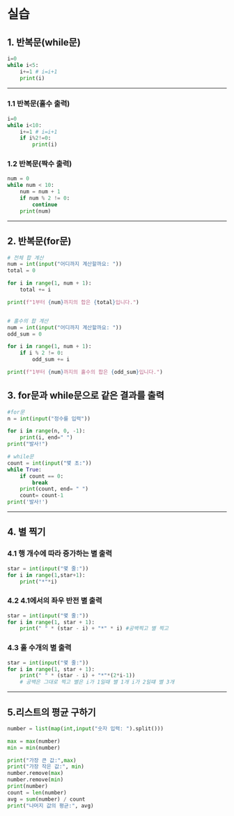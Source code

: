 # 실습

## 1. 반복문(while문)

```python
i=0
while i<5:
    i+=1 # i=i+1
    print(i)
```
---

### 1.1 반복문(홀수 출력)
```python
i=0
while i<10:
    i+=1 # i=i+1
    if i%2!=0:
        print(i)   
```

### 1.2 반복문(짝수 출력)
```python
num = 0
while num < 10:
    num = num + 1
    if num % 2 != 0:
        continue
    print(num)  
```
---

## 2. 반복문(for문)

```python
# 전체 합 계산
num = int(input("어디까지 계산할까요: "))
total = 0 

for i in range(1, num + 1): 
    total += i  

print(f"1부터 {num}까지의 합은 {total}입니다.")
```

```python

# 홀수의 합 계산
num = int(input("어디까지 계산할까요: "))
odd_sum = 0 

for i in range(1, num + 1):  
    if i % 2 != 0:  
        odd_sum += i  

print(f"1부터 {num}까지의 홀수의 합은 {odd_sum}입니다.")
```

## 3. for문과 while문으로 같은 결과를 출력

```python
#for문
n = int(input("정수를 입력"))

for i in range(n, 0, -1):
    print(i, end=" ")
print("발사!")

```
```python
# while문
count = int(input("몇 초:"))
while True:
    if count == 0:
        break
    print(count, end= " ")
    count= count-1
print('발사!')
```
---
## 4. 별 찍기

### 4.1 행 개수에 따라 증가하는 별 출력
```python
star = int(input("몇 줄:"))
for i in range(1,star+1):
    print("*"*i)
```

### 4.2 4.1에서의 좌우 반전 별 출력
```python
star = int(input("몇 줄:"))
for i in range(1, star + 1):
    print(" " * (star - i) + "*" * i) #공백찍고 별 찍고
```

### 4.3 홀 수개의 별 출력
```python
star = int(input("몇 줄:"))
for i in range(1, star + 1):
    print(" " * (star - i) + "*"*(2*i-1)) 
    # 공백은 그대로 찍고 별은 i가 1일때 별 1개 i가 2일떄 별 3개
```
---
## 5.리스트의 평균 구하기
```python
number = list(map(int,input("숫자 입력: ").split()))

max = max(number)
min = min(number)

print("가장 큰 값:",max)
print("가장 작은 값:", min)
number.remove(max)
number.remove(min)
print(number)
count = len(number)
avg = sum(number) / count
print("나머지 값의 평균:", avg)
```